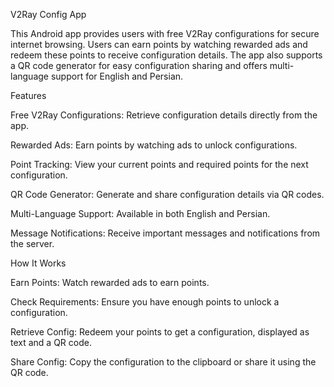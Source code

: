 V2Ray Config App

This Android app provides users with free V2Ray configurations for secure internet browsing. Users can earn points by watching rewarded ads and redeem these points to receive configuration details. The app also supports a QR code generator for easy configuration sharing and offers multi-language support for English and Persian.

Features

Free V2Ray Configurations: Retrieve configuration details directly from the app.

Rewarded Ads: Earn points by watching ads to unlock configurations.

Point Tracking: View your current points and required points for the next configuration.

QR Code Generator: Generate and share configuration details via QR codes.

Multi-Language Support: Available in both English and Persian.

Message Notifications: Receive important messages and notifications from the server.

How It Works

Earn Points: Watch rewarded ads to earn points.

Check Requirements: Ensure you have enough points to unlock a configuration.

Retrieve Config: Redeem your points to get a configuration, displayed as text and a QR code.

Share Config: Copy the configuration to the clipboard or share it using the QR code.
